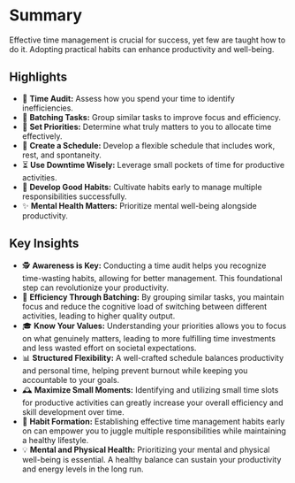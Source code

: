 # Summary

Effective time management is crucial for success, yet few are taught how to do it. Adopting practical habits can enhance productivity and well-being.

## Highlights
- 📅 **Time Audit:** Assess how you spend your time to identify inefficiencies.
- 🔄 **Batching Tasks:** Group similar tasks to improve focus and efficiency.
- 🎯 **Set Priorities:** Determine what truly matters to you to allocate time effectively.
- 📆 **Create a Schedule:** Develop a flexible schedule that includes work, rest, and spontaneity.
- ⏳ **Use Downtime Wisely:** Leverage small pockets of time for productive activities.
- 💪 **Develop Good Habits:** Cultivate habits early to manage multiple responsibilities successfully.
- ✨ **Mental Health Matters:** Prioritize mental well-being alongside productivity.

## Key Insights
- 🕵️ **Awareness is Key:** Conducting a time audit helps you recognize time-wasting habits, allowing for better management. This foundational step can revolutionize your productivity.
- 🔗 **Efficiency Through Batching:** By grouping similar tasks, you maintain focus and reduce the cognitive load of switching between different activities, leading to higher quality output.
- 🎓 **Know Your Values:** Understanding your priorities allows you to focus on what genuinely matters, leading to more fulfilling time investments and less wasted effort on societal expectations.
- 📊 **Structured Flexibility:** A well-crafted schedule balances productivity and personal time, helping prevent burnout while keeping you accountable to your goals.
- 🕰️ **Maximize Small Moments:** Identifying and utilizing small time slots for productive activities can greatly increase your overall efficiency and skill development over time.
- 🔄 **Habit Formation:** Establishing effective time management habits early on can empower you to juggle multiple responsibilities while maintaining a healthy lifestyle.
- 💡 **Mental and Physical Health:** Prioritizing your mental and physical well-being is essential. A healthy balance can sustain your productivity and energy levels in the long run.

